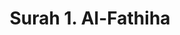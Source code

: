 --- 
title: "Surah 1. Al-Fathiha" 
DATE: 2019-01-16 12:18:50 
draft: false 
type: "quran" 
 
BookCode: "ARB" 
SurahNumber: "1" 
TotalAyah: "7" 
---